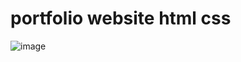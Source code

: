 # portfolio website html css
![image](https://user-images.githubusercontent.com/55645613/206020077-c65a6d80-1781-4fa6-85a0-03300ba06dd8.png)
